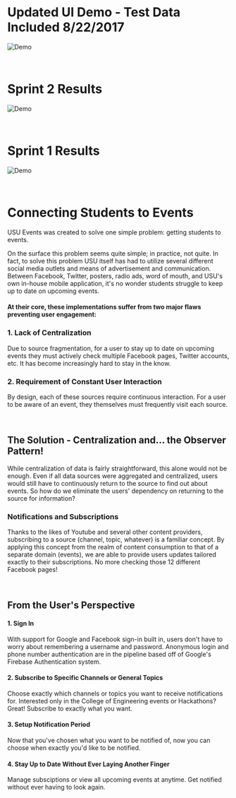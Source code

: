 # Updated UI Demo - Test Data Included 8/22/2017
![Demo](https://user-images.githubusercontent.com/13813803/29599305-03ef5786-878c-11e7-80a2-4594c0a906e8.gif)

<br/>

# Sprint 2 Results
![Demo](https://user-images.githubusercontent.com/13813803/29651045-d35bf18a-885b-11e7-967f-b108bf001ecd.gif)

<br/>

# Sprint 1 Results
![Demo](https://user-images.githubusercontent.com/13813803/29648131-d5a06014-8849-11e7-9660-b46bfd73ba65.gif)

<br/>

# Connecting Students to Events

USU Events was created to solve one simple problem: getting students to events. 


On the surface this problem seems quite simple; in practice, not quite. In fact, to solve this problem USU itself has had to utilize 
several different social media outlets and means of advertisement and communication. Between Facebook, Twitter, posters, radio ads, word 
of mouth, and USU's own in-house mobile application, it's no wonder students struggle to keep up to date on upcoming events. 

#### At their core, these implementations suffer from two major flaws preventing user engagement:

### 1. Lack of Centralization
Due to source fragmentation, for a user to stay up to date on upcoming events they must actively check
multiple Facebook pages, Twitter accounts, etc. It has become increasingly hard to stay in the know.

### 2. Requirement of Constant User Interaction
By design, each of these sources require continuous interaction. For a user to be aware of an event, they themselves must frequently
visit each source.

<br/>

## The Solution - Centralization and... the Observer Pattern!
While centralization of data is fairly straightforward, this alone would not be enough. Even if all data sources were aggregated and
centralized, users would still have to continuously return to the source to find out about events. So how do we eliminate the users'
dependency on returning to the source for information?

### Notifications and Subscriptions
Thanks to the likes of Youtube and several other content providers, subscribing to a source (channel, topic, whatever) 
is a familiar concept. By applying this concept from the realm of content consumption to that of a separate domain (events), we are
able to provide users updates tailored exactly to their subscriptions. No more checking those 12 different Facebook pages!

<br/>

## From the User's Perspective

#### 1. Sign In
With support for Google and Facebook sign-in built in, users don't have to worry about remembering a username and password. Anonymous login and phone number authentication are in the pipeline based off of Google's Firebase Authentication system.
#### 2. Subscribe to Specific Channels or General Topics
Choose exactly which channels or topics you want to receive notifications for. Interested only in the College of Engineering events or Hackathons? Great! Subscribe to exactly what you want.
#### 3. Setup Notification Period
Now that you've chosen what you want to be notified of, now you can choose when exactly you'd like to be notified. 
#### 4. Stay Up to Date Without Ever Laying Another Finger
Manage subsciptions or view all upcoming events at anytime. Get notified without ever having to look again.

<br/>
